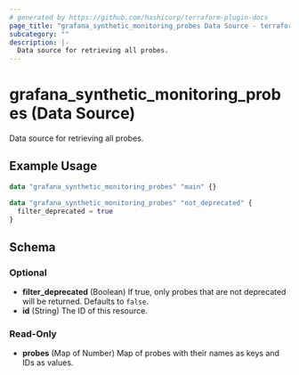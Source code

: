 ```yaml
---
# generated by https://github.com/hashicorp/terraform-plugin-docs
page_title: "grafana_synthetic_monitoring_probes Data Source - terraform-provider-grafana"
subcategory: ""
description: |-
  Data source for retrieving all probes.
---
```


# grafana_synthetic_monitoring_probes (Data Source)

Data source for retrieving all probes.

## Example Usage

```terraform
data "grafana_synthetic_monitoring_probes" "main" {}

data "grafana_synthetic_monitoring_probes" "not_deprecated" {
  filter_deprecated = true
}
```

<!-- schema generated by tfplugindocs -->
## Schema

### Optional

- **filter_deprecated** (Boolean) If true, only probes that are not deprecated will be returned. Defaults to `false`.
- **id** (String) The ID of this resource.

### Read-Only

- **probes** (Map of Number) Map of probes with their names as keys and IDs as values.


